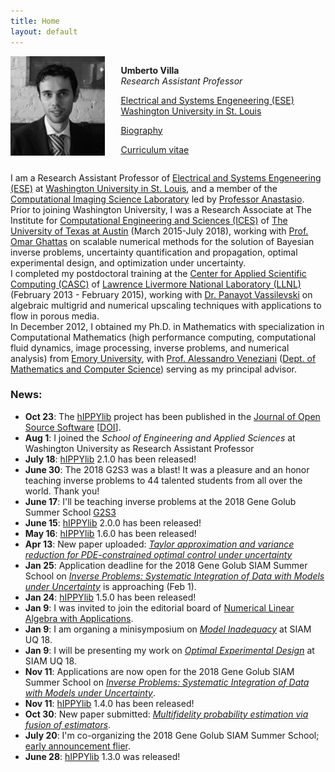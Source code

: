 ```yaml
---
title: Home
layout: default
---
```


<div id="twosided">
<div id="left" style="float: left; max-width: 30%;border: 10px"> 
    <img src="images/profile.jpg" />
</div>
<div id="right" style="float: right; width: 65%; vertical-align: middle;">
<p> <b>Umberto Villa</b> <br> <em>Research Assistant Professor</em> </p>
<p> <a href="https://ese.wustl.edu/Pages/default.aspx" target="blank">Electrical and Systems Engeneering (ESE)</a><br>
<a href="https://wustl.edu" target="blank">Washington University in St. Louis</a></p>
<p> <a href="https://engineering.wustl.edu/Profiles/Pages/Umberto-Villa.aspx">Biography </a> </p>
<p> <a href="files/UmbertoVilla_cv.pdf">Curriculum vitae </a> </p>
</div>
</div>
<div id="clearer" style="clear: both"> </div>

I am a Research Assistant Professor of [Electrical and Systems Engeneering (ESE)](https://ese.wustl.edu/Pages/default.aspx) at [Washington University in St. Louis](https://wustl.edu), and a member of the [Computational Imaging Science Laboratory](https://anastasiolab.wustl.edu/) led by [Professor Anastasio](https://engineering.wustl.edu/Profiles/Pages/Mark-Anastasio.aspx). <br>
Prior to joining Washington University, I was a Research Associate at The Institute for [Computational Engineering and Sciences (ICES)](http://ices.utexas.edu/) of [The University of Texas at Austin](http://utexas.edu/) (March 2015-July 2018), working with [Prof. Omar Ghattas](http://users.ices.utexas.edu/~omar) on scalable numerical methods for the solution of Bayesian inverse problems, uncertainty quantification and propagation, optimal experimental design, and optimization under uncertainty.<br>
I completed my postdoctoral training at the [Center for Applied Scientific Computing (CASC)](http://computation.llnl.gov/casc/) of [Lawrence Livermore National Laboratory (LLNL)](https://llnl.gov/) (February 2013 - February 2015), working with [Dr. Panayot Vassilevski](http://people.llnl.gov/vassilevski1) on algebraic multigrid and numerical upscaling techniques with applications to flow in porous media.<br>
In December 2012, I obtained my Ph.D. in Mathematics with specialization in Computational Mathematics (high performance computing, computational fluid dynamics, image processing,
inverse problems, and numerical analysis) from [Emory University](http://emory.edu/), with [Prof. Alessandro Veneziani](http://mathcs.emory.edu/~ale)
([Dept. of Mathematics and Computer Science](http://www.mathcs.emory.edu/)) serving as my principal advisor.

### News:

- **Oct 23**: The [hIPPYlib](https://hippylib.github.io) project has been published in the [Journal of Open Source Software](http://joss.theoj.org/) [[DOI](https://doi.org/10.21105/joss.00940)].
- **Aug 1**: I joined the *School of Engineering and Applied Sciences* at Washington University as Research Assistant Professor
- **July 18**: [hIPPYlib](https://hippylib.github.io) 2.1.0 has been released!
- **June 30**: The 2018 G2S3 was a blast! It was a pleasure and an honor teaching inverse problems to 44 talented students from all over the world. Thank you!
- **June 17**: I'll be teaching inverse problems at the 2018 Gene Golub Summer School [G2S3](http://g2s3.com)
- **June 15**: [hIPPYlib](https://hippylib.github.io) 2.0.0 has been released!
- **May 16**: [hIPPYlib](https://hippylib.github.io) 1.6.0 has been released!
- **Apr 13**: New paper uploaded: [*Taylor approximation and variance reduction for PDE-constrained optimal control under uncertainty*](https://arxiv.org/abs/1804.04301)
- **Jan 25**: Application deadline for the 2018 Gene Golub SIAM Summer School on [*Inverse Problems: Systematic Integration of Data with Models under Uncertainty*](http://g2s3.com) is approaching (Feb 1).
- **Jan 24**: [hIPPYlib](https://hippylib.github.io) 1.5.0 has been released!
- **Jan 9**: I was invited to join the editorial board of [Numerical Linear Algebra with Applications](http://onlinelibrary.wiley.com/journal/10.1002/(ISSN)1099-1506).
- **Jan 9**: I am organing a minisymposium on [*Model Inadequacy*](http://meetings.siam.org/sess/dsp_programsess.cfm?SESSIONCODE=63800) at SIAM UQ 18.
- **Jan 9**: I will be presenting my work on [*Optimal Experimental Design*](http://meetings.siam.org/sess/dsp_programsess.cfm?SESSIONCODE=63734) at SIAM UQ 18.
- **Nov 11**: Applications are now open for the 2018 Gene Golub SIAM Summer School on [*Inverse Problems: Systematic Integration of Data with Models under Uncertainty*](http://g2s3.com).
- **Nov 11**: [hIPPYlib](https://hippylib.github.io) 1.4.0 has been released!
- **Oct 30**: New paper submitted: [*Multifidelity probability estimation via fusion of estimators*](http://web.mit.edu/bokramer/www/img/pubs/KramerMarquesPeherstorferVillaWillcox17-fusedIS-TR.pdf).
- **July 20**: I'm co-organizing the 2018 Gene Golub SIAM Summer School; [early announcement flier](http://math.nyu.edu/~stadler/GGSS18).
- **June 28**: [hIPPYlib](https://hippylib.github.io) 1.3.0 was released!
